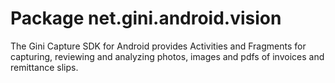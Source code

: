 # Package net.gini.android.vision

The Gini Capture SDK for Android provides Activities and Fragments for capturing, reviewing and analyzing photos, images and pdfs of
invoices and remittance slips.
